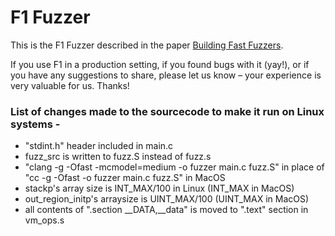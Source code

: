 # F1 Fuzzer

This is the F1 Fuzzer described in the paper [Building Fast Fuzzers](https://arxiv.org/abs/1911.07707).

If you use F1 in a production setting, if you found bugs with it (yay!), or if
you have any suggestions to share, please let us know – your experience is very
valuable for us.  Thanks!


### List of changes made to the sourcecode to make it run on Linux systems - ###
- "stdint.h" header included in main.c
- fuzz\_src is written to fuzz.S instead of fuzz.s
- "clang -g -Ofast -mcmodel=medium  -o fuzzer main.c fuzz.S" in place of "cc -g -Ofast -o fuzzer main.c fuzz.S" in MacOS
- stackp's array size is INT\_MAX/100 in Linux (INT\_MAX in MacOS)
- out\_region\_initp's arraysize is UINT\_MAX/100 (UINT\_MAX in MacOS)
- all contents of ".section  __DATA,__data" is moved to ".text" section in vm\_ops.s
